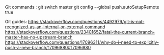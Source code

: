 Git commands : 
git switch master
git config --global push.autoSetupRemote true

Git guides:
https://stackoverflow.com/questions/4492979/git-is-not-recognized-as-an-internal-or-external-command
https://stackoverflow.com/questions/23401652/fatal-the-current-branch-master-has-no-upstream-branch
https://stackoverflow.com/questions/17096311/why-do-i-need-to-explicitly-push-a-new-branch/17096880#17096880